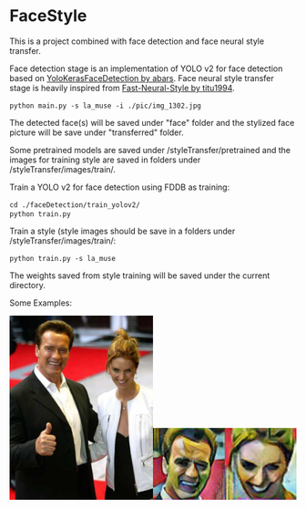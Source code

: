 # FaceStyle

This is a project combined with face detection and face neural style transfer.

Face detection stage is an implementation of YOLO v2 for face detection based on <a href="https://github.com/abars/YoloKerasFaceDetection">YoloKerasFaceDetection by abars</a>.
Face neural style transfer stage is heavily inspired from <a href="https://github.com/titu1994/Fast-Neural-Style">Fast-Neural-Style by titu1994</a>.

    python main.py -s la_muse -i ./pic/img_1302.jpg

The detected face(s) will be saved under "face" folder and the stylized face picture will be save under "transferred" folder.


Some pretrained models are saved under /styleTransfer/pretrained and the images for training style are saved in folders under /styleTransfer/images/train/.

Train a YOLO v2 for face detection using FDDB as training:

    cd ./faceDetection/train_yolov2/
    python train.py

Train a style (style images should be save in a folders under /styleTransfer/images/train/:

    python train.py -s la_muse
    
The weights saved from style training will be saved under the current directory.



Some Examples:

<img src="pic/img_1302.jpg" width="50%"><img src="transfered/img_1302_face1_la_muse.png" width="25%"><img src="transfered/img_1302_face2_la_muse.png" width="25%">
